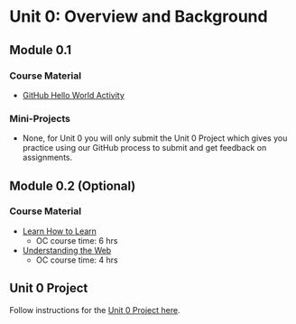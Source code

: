 # Unit 0: Overview and Background

## Module 0.1

### Course Material

* [GitHub Hello World Activity](https://guides.github.com/activities/hello-world/)

### Mini-Projects

* None, for Unit 0 you will only submit the Unit 0 Project which gives you practice using our GitHub process to submit and get feedback on assignments.

## Module 0.2 (Optional)

### Course Material

* [Learn How to Learn](https://openclassrooms.com/en/courses/5281811-learn-how-to-learn)
   * OC course time: 6 hrs 
* [Understanding the Web](https://openclassrooms.com/en/courses/3314571-understanding-the-web)
   * OC course time: 4 hrs

## Unit 0 Project

Follow instructions for the [Unit 0 Project here](https://github.com/shift-up/Web-Dev-Fundamentals/tree/master/Unit0/Unit0-Project).